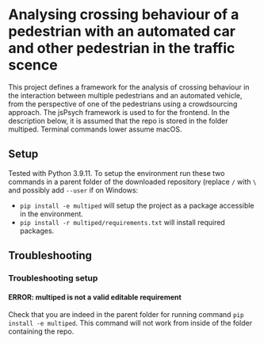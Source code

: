 # Analysing crossing behaviour of a pedestrian with an automated car and other pedestrian in the traffic scence

This project defines a framework for the analysis of crossing behaviour in the interaction between multiple pedestrians and an automated vehicle, from the perspective of one of the pedestrians using a crowdsourcing approach. The jsPsych framework is used to for the frontend. In the description below, it is assumed that the repo is stored in the folder multiped. Terminal commands lower assume macOS.

## Setup
Tested with Python 3.9.11. To setup the environment run these two commands in a parent folder of the downloaded repository (replace `/` with `\` and possibly add `--user` if on Windows:
- `pip install -e multiped` will setup the project as a package accessible in the environment.
- `pip install -r multiped/requirements.txt` will install required packages.

## Troubleshooting
### Troubleshooting setup
#### ERROR: multiped is not a valid editable requirement
Check that you are indeed in the parent folder for running command `pip install -e multiped`. This command will not work from inside of the folder containing the repo.
